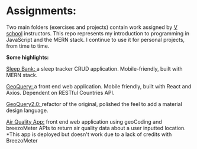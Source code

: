 # Assignments:
Two main folders (exercises and projects) contain work assigned by <a href="http://vschool.io/">V school</a> instructors.
This repo represents my introduction to programming in JavaScript and the MERN stack. I continue to use it for personal projects, from time to time. 

<b>Some highlights:</b>

<a href="https://github.com/TaylorBurke/Assignments/tree/master/projects/full-stack">Sleep Bank: </a>a sleep tracker CRUD application. Mobile-friendly, built with MERN stack.

<a href="https://github.com/TaylorBurke/Assignments/tree/master/projects/api-redux" target="blank">GeoQuery: </a>a front end web application. Mobile friendly, built with React and Axios. Dependent on RESTful Countries API.

<a href="https://github.com/TaylorBurke/Assignments/tree/master/Taylor/refactorQeoQuest">GeoQuery2.0: </a>refactor of the original, polished the feel to add a material design language.

[Air Quality App:](https://github.com/TaylorBurke/Assignments/tree/master/Taylor/air-quality-app) front end web application using geoCoding and breezoMeter APIs to return air quality data about a user inputted location. *This app is deployed but doesn't work due to a lack of credits with BreezoMeter
